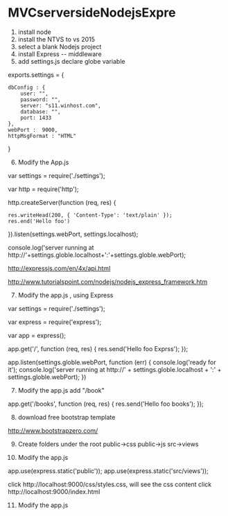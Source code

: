 ﻿# MVCserversideNodejsExpre

1) install node
2) install the NTVS to vs 2015
3) select a blank Nodejs project
4) install Express -- middleware
5) add settings.js  declare globe variable

exports.settings = {
    
    dbConfig : {
        user: "",
        password: "",
        server: "s11.winhost.com",
        database: "",
        port: 1433
    },
    webPort :  9000,
    httpMsgFormat : "HTML"
} 
 

6) Modify the App.js
 
var settings = require('./settings');

var http = require('http');


http.createServer(function (req, res) { 
 
    res.writeHead(200, { 'Content-Type': 'text/plain' });
    res.end('Hello foo')

}).listen(settings.webPort, settings.localhost);


console.log('server running at http://'+settings.globle.localhost+':'+settings.globle.webPort);


http://expressjs.com/en/4x/api.html

http://www.tutorialspoint.com/nodejs/nodejs_express_framework.htm

7) Modify the app.js , using Express

var settings = require('./settings');

var express = require('express');

var app = express();

app.get('/', function (req, res) { 
    res.send('Hello foo Exprss'); 
});


app.listen(settings.globle.webPort, function (err) {
    console.log('ready for it');
    console.log('server running at http://' + settings.globle.localhost + ':' + settings.globle.webPort);
})


7) Modify the app.js  add "/book"


app.get('/books', function (req, res) {
    res.send('Hello foo books');
});


8) download free bootstrap template

http://www.bootstrapzero.com/

9) Create folders under the root
public->css
public->js
src->views 

10) Modify the app.js

app.use(express.static('public'));
app.use(express.static('src/views'));

click http://localhost:9000/css/styles.css,  will see the css content
click http://localhost:9000/index.html


11) Modify the app.js
